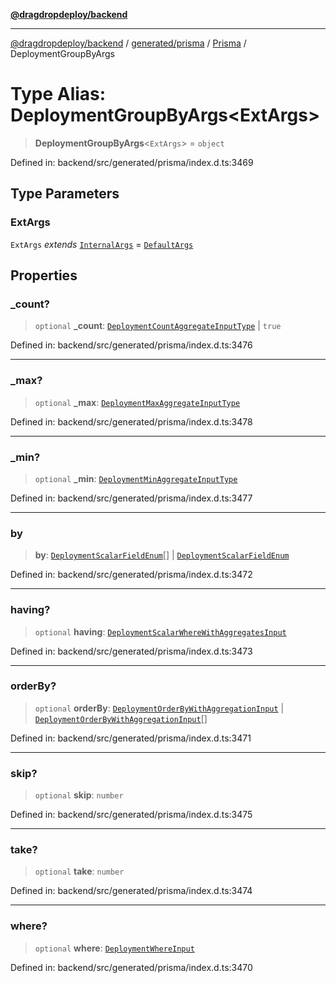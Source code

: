 [**@dragdropdeploy/backend**](../../../../../README.md)

***

[@dragdropdeploy/backend](../../../../../README.md) / [generated/prisma](../../../README.md) / [Prisma](../README.md) / DeploymentGroupByArgs

# Type Alias: DeploymentGroupByArgs\<ExtArgs\>

> **DeploymentGroupByArgs**\<`ExtArgs`\> = `object`

Defined in: backend/src/generated/prisma/index.d.ts:3469

## Type Parameters

### ExtArgs

`ExtArgs` *extends* [`InternalArgs`](../../../runtime/library/type-aliases/InternalArgs.md) = [`DefaultArgs`](../../../runtime/library/type-aliases/DefaultArgs.md)

## Properties

### \_count?

> `optional` **\_count**: [`DeploymentCountAggregateInputType`](DeploymentCountAggregateInputType.md) \| `true`

Defined in: backend/src/generated/prisma/index.d.ts:3476

***

### \_max?

> `optional` **\_max**: [`DeploymentMaxAggregateInputType`](DeploymentMaxAggregateInputType.md)

Defined in: backend/src/generated/prisma/index.d.ts:3478

***

### \_min?

> `optional` **\_min**: [`DeploymentMinAggregateInputType`](DeploymentMinAggregateInputType.md)

Defined in: backend/src/generated/prisma/index.d.ts:3477

***

### by

> **by**: [`DeploymentScalarFieldEnum`](DeploymentScalarFieldEnum.md)[] \| [`DeploymentScalarFieldEnum`](DeploymentScalarFieldEnum.md)

Defined in: backend/src/generated/prisma/index.d.ts:3472

***

### having?

> `optional` **having**: [`DeploymentScalarWhereWithAggregatesInput`](DeploymentScalarWhereWithAggregatesInput.md)

Defined in: backend/src/generated/prisma/index.d.ts:3473

***

### orderBy?

> `optional` **orderBy**: [`DeploymentOrderByWithAggregationInput`](DeploymentOrderByWithAggregationInput.md) \| [`DeploymentOrderByWithAggregationInput`](DeploymentOrderByWithAggregationInput.md)[]

Defined in: backend/src/generated/prisma/index.d.ts:3471

***

### skip?

> `optional` **skip**: `number`

Defined in: backend/src/generated/prisma/index.d.ts:3475

***

### take?

> `optional` **take**: `number`

Defined in: backend/src/generated/prisma/index.d.ts:3474

***

### where?

> `optional` **where**: [`DeploymentWhereInput`](DeploymentWhereInput.md)

Defined in: backend/src/generated/prisma/index.d.ts:3470
